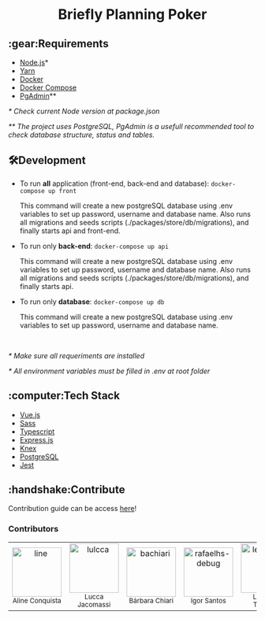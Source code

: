 <h1 align="center"> 
    Briefly Planning Poker 
</h1>

<h2> 
     :gear:Requirements
</h2>
<ul>
    <li>
        <a href="https://nodejs.org/en/download/">Node.js</a>*
    </li>
    <li>
        <a href="https://classic.yarnpkg.com/en/docs/getting-started">Yarn</a>
    </li>
    <li>
        <a href="https://www.docker.com/get-started/">Docker</a>
    </li>
    <li>
        <a href="https://docs.docker.com/compose/install/">Docker Compose</a>
    </li>
    <li>
        <a href="https://www.pgadmin.org/download/">PgAdmin</a>**
    </li>
</ul>

<i>\* Check current Node version at package.json</i>

<i>\*\* The project uses PostgreSQL, PgAdmin is a usefull recommended tool to check database structure, status and tables.</i>

<h2>
     🛠Development
</h2>

<ul>
    <li>
        <div>
            <p>To run <strong>all</strong> application (front-end, back-end and database): <code>docker-compose up front</code></p>
            <p>This command will create a new postgreSQL database using .env variables to set up password, username and database name. Also runs all migrations and seeds scripts (./packages/store/db/migrations), and finally starts api and front-end.</p>
        </div>
    </li>
    <li>
        <div>
            <p>To run only <strong>back-end</strong>: <code>docker-compose up api</code></p>
            <p>This command will create a new postgreSQL database using .env variables to set up password, username and database name. Also runs all migrations and seeds scripts (./packages/store/db/migrations), and finally starts api.</p>
        </div>
    </li>
    <li>
        <div>
            <p>To run only <strong>database</strong>: <code>docker-compose up db</code></p>
            <p>This command will create a new postgreSQL database using .env variables to set up password, username and database name.</p>
        </div>
    </li>
</ul>
<br/>
<p>
    <i>* Make sure all requeriments are installed</i>
</p>
<p>
    <i>* All environment variables must be filled in .env at root folder</i>
</p>

<h2>
  :computer:Tech Stack
</h2>
<ul>
    <li>
        <a href="https://vuejs.org/">Vue.js</a>
    </li>
    <li>
        <a href="https://sass-lang.com/">Sass</a>
    </li>
    <li>
        <a href="https://www.typescriptlang.org/">Typescript</a>
    </li>
    <li>
        <a href="https://expressjs.com/">Express.js</a>
    </li>
    <li>
        <a href="https://knexjs.org/">Knex</a>
    </li>
    <li>
        <a href="https://www.postgresql.org/">PostgreSQL</a>
    </li>
    <li>
        <a href="https://jestjs.io/pt-BR/">Jest</a>
    </li>
</ul>

<h2>
   :handshake:Contribute
</h2>
<p>
Contribution guide can be access <a href="https://github.com/AsyncPlanningPoker/BrieflyPlanningPoker/blob/main/CONTRIBUTING.md">here</a>!
</p>
<h3>
 Contributors
</h3>
<table>
    <tr>
        <td align="center">
            <a href="https://github.com/lineconquista">
                <img src="https://i.scdn.co/image/ab6775700000ee85a4ad05825d41edb46b18e956" width="100px;" alt="line"><br />
            </a>
            <sub>Aline Conquista</sub>
            <br />
        </td>
        <td align="center">
            <a href="https://github.com/lulcca">
                <img src="https://i.scdn.co/image/ab6775700000ee852c661ab795fa5551824e699b" width="100px;" alt="lulcca"><br />
            </a>
            <sub>Lucca Jacomassi</sub>
            <br />
        </td>
        <td align="center">
            <a href="https://github.com/bachiari">
                <img src="https://avatars.githubusercontent.com/u/58713326" width="100px;" alt="bachiari"><br />
            </a>
            <sub>Bárbara Chiari</sub>
            <br />
        </td>
        <td align="center">
            <a href="https://github.com/igorney">
                <img src="https://avatars.githubusercontent.com/u/48994130" width="100px;" alt="rafaelhs-debug"><br />
            </a>
            <sub>Igor Santos</sub>
            <br />
        </td>
        <td align="center">
            <a href="https://github.com/LeTrovoes">
                <img src="https://avatars.githubusercontent.com/u/25932176" width="100px;" alt="letrovoes"><br />
            </a>
            <sub>Leandro Trovões</sub>
            <br />
        </td>
        <td align="center">
            <a href="https://github.com/rafaelhs-debug">
                <img src="https://avatars.githubusercontent.com/u/55901457" width="100px;" alt="rafaelhs-debug"><br />
            </a>
            <sub>Rafael Henrique</sub>
            <br />
        </td>
        <td align="center">
            <a href="https://github.com/thenriique">
                <img src="https://avatars.githubusercontent.com/u/58703497" width="100px;" alt="thenriique"><br />
            </a>
            <sub>Thiago Henrique</sub>
            <br />
        </td>
    </tr>
</table>
